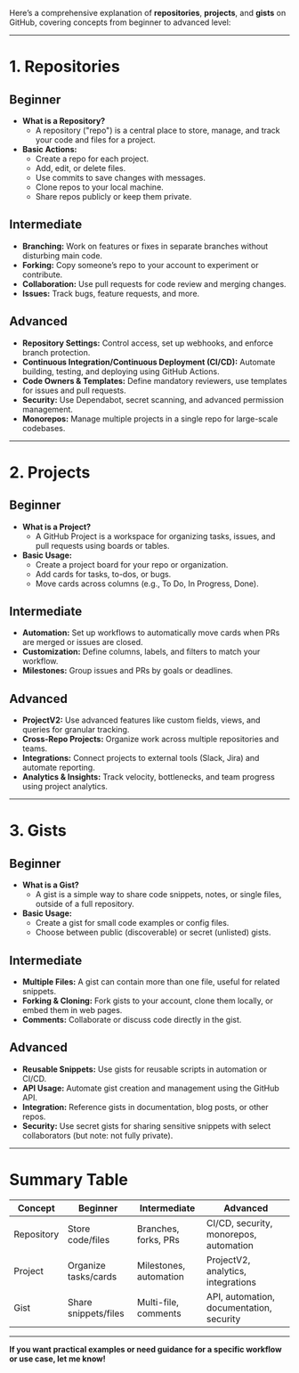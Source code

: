 Here’s a comprehensive explanation of **repositories**, **projects**, and **gists** on GitHub, covering concepts from beginner to advanced level:

---

# **1. Repositories**

## **Beginner**
- **What is a Repository?**
  - A repository ("repo") is a central place to store, manage, and track your code and files for a project.
- **Basic Actions:**
  - Create a repo for each project.
  - Add, edit, or delete files.
  - Use commits to save changes with messages.
  - Clone repos to your local machine.
  - Share repos publicly or keep them private.

## **Intermediate**
- **Branching:** Work on features or fixes in separate branches without disturbing main code.
- **Forking:** Copy someone’s repo to your account to experiment or contribute.
- **Collaboration:** Use pull requests for code review and merging changes.
- **Issues:** Track bugs, feature requests, and more.

## **Advanced**
- **Repository Settings:** Control access, set up webhooks, and enforce branch protection.
- **Continuous Integration/Continuous Deployment (CI/CD):** Automate building, testing, and deploying using GitHub Actions.
- **Code Owners & Templates:** Define mandatory reviewers, use templates for issues and pull requests.
- **Security:** Use Dependabot, secret scanning, and advanced permission management.
- **Monorepos:** Manage multiple projects in a single repo for large-scale codebases.

---

# **2. Projects**

## **Beginner**
- **What is a Project?**
  - A GitHub Project is a workspace for organizing tasks, issues, and pull requests using boards or tables.
- **Basic Usage:**
  - Create a project board for your repo or organization.
  - Add cards for tasks, to-dos, or bugs.
  - Move cards across columns (e.g., To Do, In Progress, Done).

## **Intermediate**
- **Automation:** Set up workflows to automatically move cards when PRs are merged or issues are closed.
- **Customization:** Define columns, labels, and filters to match your workflow.
- **Milestones:** Group issues and PRs by goals or deadlines.

## **Advanced**
- **ProjectV2:** Use advanced features like custom fields, views, and queries for granular tracking.
- **Cross-Repo Projects:** Organize work across multiple repositories and teams.
- **Integrations:** Connect projects to external tools (Slack, Jira) and automate reporting.
- **Analytics & Insights:** Track velocity, bottlenecks, and team progress using project analytics.

---

# **3. Gists**

## **Beginner**
- **What is a Gist?**
  - A gist is a simple way to share code snippets, notes, or single files, outside of a full repository.
- **Basic Usage:**
  - Create a gist for small code examples or config files.
  - Choose between public (discoverable) or secret (unlisted) gists.

## **Intermediate**
- **Multiple Files:** A gist can contain more than one file, useful for related snippets.
- **Forking & Cloning:** Fork gists to your account, clone them locally, or embed them in web pages.
- **Comments:** Collaborate or discuss code directly in the gist.

## **Advanced**
- **Reusable Snippets:** Use gists for reusable scripts in automation or CI/CD.
- **API Usage:** Automate gist creation and management using the GitHub API.
- **Integration:** Reference gists in documentation, blog posts, or other repos.
- **Security:** Use secret gists for sharing sensitive snippets with select collaborators (but note: not fully private).

---

# **Summary Table**

| Concept      | Beginner                 | Intermediate             | Advanced                                   |
|--------------|--------------------------|--------------------------|--------------------------------------------|
| Repository   | Store code/files         | Branches, forks, PRs     | CI/CD, security, monorepos, automation     |
| Project      | Organize tasks/cards     | Milestones, automation   | ProjectV2, analytics, integrations         |
| Gist         | Share snippets/files     | Multi-file, comments     | API, automation, documentation, security   |

---

**If you want practical examples or need guidance for a specific workflow or use case, let me know!**
